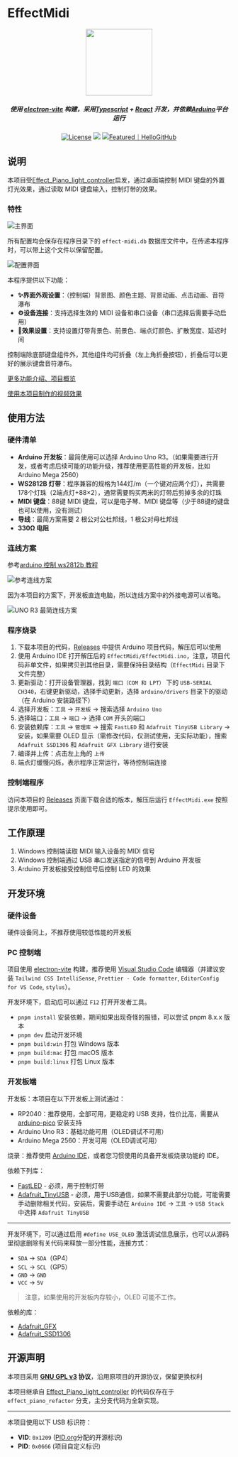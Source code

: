 # EffectMidi

<p align="center"><img src="./resources/EffectMidi_1024.png" width="150px"/></p

<em><h5 align="center">使用 <a href="https://electron-vite.org/">electron-vite</a> 构建，采用<a href="https://www.typescriptlang.org/">Typescript</a> + <a href="https://react.dev/">React</a> 开发，并依赖<a href="https://www.arduino.cc/">Arduino</a>平台运行</h5></em>

<p align="center"></p>


<div align="center">
  <a href="https://github.com/ChiruMori/EffectMidi/blob/master/LICENSE"><img src="https://img.shields.io/github/license/ChiruMori/EffectMidi?style=flat-square&logo=github" alt="License"></a>
  <a href="https://github.com/ChiruMori/EffectMidi/tags"><img src="https://img.shields.io/github/downloads/ChiruMori/EffectMidi/total
"/></a>
<a href="https://hellogithub.com/repository/3c563d54a4aa4512bb64a1b0b28c362b" target="_blank"><img src="https://abroad.hellogithub.com/v1/widgets/recommend.svg?rid=3c563d54a4aa4512bb64a1b0b28c362b&claim_uid=NyZTYxnBd92biCK&theme=small" alt="Featured｜HelloGitHub"/></a>
</div>

## 说明

本项目受[Effect_Piano_light_controller](https://github.com/esun-z/Effect_Piano_light_controller)启发，通过桌面端控制 MIDI 键盘的外置灯光效果，通过读取 MIDI 键盘输入，控制灯带的效果。

### 特性

![主界面](./doc/main.jpg)

所有配置均会保存在程序目录下的 `effect-midi.db` 数据库文件中，在传递本程序时，可以带上这个文件以保留配置。

![配置界面](./doc/effect.jpg)

本程序提供以下功能：

+ **✨界面外观设置**：（控制端）背景图、颜色主题、背景动画、点击动画、音符瀑布
+ **⚙️设备连接**：支持选择生效的 MIDI 设备和串口设备（串口选择后需要手动启用）
+ **🌈效果设置**：支持设置灯带背景色、前景色、端点灯颜色、扩散宽度、延迟时间

控制端除底部键盘组件外，其他组件均可折叠（左上角折叠按钮），折叠后可以更好的展示键盘音符瀑布。

[更多功能介绍、项目概览](https://mori.plus/archives/effect-midi-01)

[使用本项目制作的视频效果](https://www.bilibili.com/video/BV1D4ZFYqEaF/?share_source=copy_web&vd_source=a5261a3226919a8b0f0b47bb707e4e71)

## 使用方法

### 硬件清单

- **Arduino 开发板**：最简使用可以选择 Arduino Uno R3。（如果需要进行开发，或者考虑后续可能的功能升级，推荐使用更高性能的开发板，比如 Arduino Mega 2560）
- **WS2812B 灯带**：程序兼容的规格为144灯/m（一个键对应两个灯），共需要178个灯珠（2端点灯+88×2），通常需要购买两米的灯带后剪掉多余的灯珠
- **MIDI 键盘**：88键 MIDI 键盘，可以是电子琴、MIDI 键盘等（少于88键的键盘也可以使用，没有测试）
- **导线**：最简方案需要 2 根公对公杜邦线，1 根公对母杜邦线
- **330Ω 电阻**

### 连线方案

参考[arduino 控制 ws2812b 教程](https://howtomechatronics.com/tutorials/arduino/how-to-control-ws2812b-individually-addressable-leds-using-arduino/)

![参考连线方案](https://howtomechatronics.com/wp-content/uploads/2018/01/How-to-Connect-WS2812B-LEDs-and-Arduino-Circuit-Schematic-1024x410.png?ezimgfmt=ng:webp/ngcb2)

因为本项目的方案下，开发板直连电脑，所以连线方案中的外接电源可以省略。

![UNO R3 最简连线方案](./doc/line_uno_r3.jpg)

### 程序烧录

1. 下载本项目的代码，[Releases](https://github.com/ChiruMori/EffectMidi/releases) 中提供 Arduino 项目代码，解压后可以使用
2. 使用 Arduino IDE 打开解压后的 `EffectMidi/EffectMidi.ino`，注意，项目代码非单文件，如果拷贝到其他目录，需要保持目录结构（`EffectMidi` 目录下文件完整）
3. 更新驱动：打开设备管理器，找到 `端口（COM 和 LPT）` 下的 `USB-SERIAL CH340`，右键更新驱动，选择手动更新，选择 `arduino/drivers` 目录下的驱动（在 Arduino 安装路径下）
4. 选择开发板：`工具` -> `开发板` -> 搜索选择 `Arduino Uno`
5. 选择端口：`工具` -> `端口` -> 选择 `COM` 开头的端口
6. 安装依赖库：`工具` -> `管理库` -> 搜索 `FastLED` 和 `Adafruit TinyUSB Library` -> 安装，如果需要 OLED 显示（需修改代码，仅测试使用，无实际功能），搜索 `Adafruit SSD1306` 和 `Adafruit GFX Library` 进行安装
7. 编译并上传：点击左上角的 `上传`
8. 端点灯缓慢闪烁，表示程序正常运行，等待控制端连接

### 控制端程序

访问本项目的 [Releases](https://github.com/ChiruMori/EffectMidi/releases) 页面下载合适的版本，解压后运行 `EffectMidi.exe` 按照提示使用即可。

## 工作原理

1. Windows 控制端读取 MIDI 输入设备的 MIDI 信号
2. Windows 控制端通过 USB 串口发送指定的信号到 Arduino 开发板
3. Arduino 开发板接受控制信号后控制 LED 的效果

## 开发环境

### 硬件设备

硬件设备同上，不推荐使用较低性能的开发板

### PC 控制端

项目使用 [electron-vite](https://electron-vite.org/config/) 构建，推荐使用 [Visual Studio Code](https://code.visualstudio.com/) 编辑器（并建议安装 `Tailwind CSS IntelliSense`, `Prettier - Code formatter`, `EditorConfig for VS Code`, `stylus`）。

开发环境下，启动后可以通过 `F12` 打开开发者工具。

- `pnpm install` 安装依赖，期间如果出现奇怪的报错，可以尝试 pnpm 8.x.x 版本
- `pnpm dev` 启动开发环境
- `pnpm build:win` 打包 Windows 版本
- `pnpm build:mac` 打包 macOS 版本
- `pnpm build:linux` 打包 Linux 版本

### 开发板端

开发板：本项目在以下开发板上测试通过：
- RP2040：推荐使用，全部可用，更稳定的 USB 支持，性价比高，需要从 [arduino-pico](https://arduino-pico.readthedocs.io/en/latest/install.html#installing-via-arduino-boards-manager) 安装支持
- Arduino Uno R3：基础功能可用（OLED调试不可用）
- Arduino Mega 2560：开发可用（OLED调试可用）

烧录：推荐使用 [Arduino IDE](https://www.arduino.cc/en/software)，或者您习惯使用的具备开发板烧录功能的 IDE。

依赖下列库：

- [FastLED](https://fastled.io/) - 必须，用于控制灯带
- [Adafruit_TinyUSB](https://github.com/adafruit/Adafruit_TinyUSB_Arduino) - 必须，用于USB通信，如果不需要此部分功能，可能需要手动删除相关代码，安装后，需要手动在 `Arduino IDE` -> `工具` -> `USB Stack` 中选择 `Adafruit TinyUSB`

- - -

开发环境下，可以通过启用 `#define USE_OLED` 激活调试信息展示，也可以从源码里彻底删除有关代码来释放一部分性能，连接方式：

+ `SDA` -> `SDA`（GP4）
+ `SCL` -> `SCL`（GP5）
+ `GND` -> `GND`
+ `VCC` -> `5V`

> 注意，如果使用的开发板内存较小，OLED 可能不工作。

依赖的库：

- [Adafruit_GFX](https://github.com/adafruit/Adafruit-GFX-Library)
- [Adafruit_SSD1306](https://github.com/adafruit/Adafruit_SSD1306)

## 开源声明

本项目采用 **[GNU GPL v3](LICENSE) 协议**，沿用原项目的开源协议，保留更换权利

本项目继承自 [Effect_Piano_light_controller](https://github.com/esun-z/Effect_Piano_light_controller) 的代码仅存在于 `effect_piano_refactor` 分支，主分支代码为全新实现。

- - -

本项目使用以下 USB 标识符：

- **VID**: `0x1209` ([PID.org](https://pid.codes/1209/)分配的开源标识)
- **PID**: `0x0666` (项目自定义标识)
